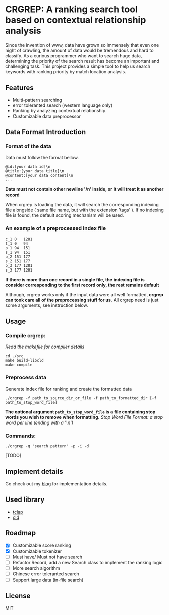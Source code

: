 # CRGREP: A ranking search tool based on contextual relationship analysis

Since the invention of www, data have grown so immensely that even one night of crawling, the amount of data would be tremendous and hard to classify. As a curious programmer who want to search huge data, determining the priority of the search result has become an important and challenging task. This project provides a simple tool to help us search keywords with ranking priority by match location analysis.

## Features

- Multi-pattern searching 
- error toleranted search (western language only)
- Ranking by analyzing contextual relationship.
- Customizable data preprocessor


## Data Format Introduction

### Format of the data
Data must follow the format bellow.

```
@id:[your data id]\n
@title:[your data title]\n
@content:[your data content]\n
...
```
**Data must not contain other newline '/n' inside, or it will treat it as another record**

When crgrep is loading the data, it will search the corresponding indexing file alongside ( same file name, but with the extension 'tags' ). If no indexing file is found, the default scoring mechanism will be used.

### An example of a preprocessed index file

```
c_1	0	1281
t_1	0	94
p_1	94	151
s_1	94	151
p_2	151	177
s_2	151	177
p_3	177	1281
s_3	177	1281
```
**If there is more than one record in a single file, the indexing file is consider corresponding to the first record only, the rest remains default**

Although, crgrep works only if the input data were all well formatted, **crgrep can took care all of the preprocessing stuff for us**. All crgrep need is just some arguments, see instruction below.

## Usage

### Compile crgrep:
*Read the makefile for compiler details*

```
cd ./src
make build-libcld
make compile
```

### Preprocess data

Generate index file for ranking and create the formatted data

```
./crgrep -f path_to_source_dir_or_file -f path_to_formatted_dir [-f path_to_stop_word_file]
```
**The optional argument `path_to_stop_word_file` is a file containing stop words you wish to remove when formatting.**
*Stop Word File Format: a stop word per line (ending with a '\n')*


### Commands:

```
./crgrep -q "search pattern" -p -i -d
```
[TODO]

## Implement details

Go check out my [blog](https://cwayne.github.io "blog") for implementation details.


## Used library

- [tclap](http://tclap.sourceforge.net/ "clap")
- [cld](https://github.com/mzsanford/cld 'CLD')

## Roadmap

- [x] Customizable score ranking
- [x] Customizable tokenizer
- [ ] Must have/ Must not have search
- [ ] Refactor Record, add a new Search class to implement the ranking logic
- [ ] More search algorithm
- [ ] Chinese error toleranted search
- [ ] Support large data (in-file search)

## License

MIT
